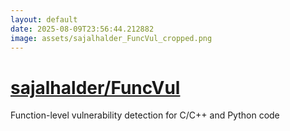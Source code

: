 ```yaml
---
layout: default
date: 2025-08-09T23:56:44.212882
image: assets/sajalhalder_FuncVul_cropped.png
---
```


# [sajalhalder/FuncVul](https://github.com/sajalhalder/FuncVul)

Function-level vulnerability detection for C/C++ and Python code
